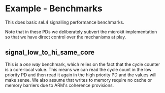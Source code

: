 <!--
     Copyright 2025, UNSW
     SPDX-License-Identifier: CC-BY-SA-4.0
-->
# Example - Benchmarks

This does basic seL4 signalling performance benchmarks.

Note that in these PDs we deliberately subvert the microkit implementation
so that we have direct control over the mechanisms at play.

## signal_low_to_hi_same_core

This is a *one way* benchmark, which relies on the fact that the cycle counter
is a core-local value. This means we can read the cycle count in the low
priority PD and then read it again in the high priority PD and the values will
make sense. We also assume that writes to memory require no cache or memory
barriers due to ARM's coherence provisions.
